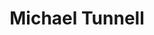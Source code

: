 ---
avatar: /images/people/michaeltunnell.jpg
avatar_small: /images/people/michaeltunnell_small.jpg
bio: Podcaster / Content Creator for the Destination Linux Podcast. I'm also a Designer,
  Marketer, Writer, Open Sourcerer, Linux Enthusiast, and host of This Week in Linux.
homepage: https://tuxdigital.com/
instagram: null
linkedin: null
title: Michael Tunnell
twitter: https://twitter.com/michaeltunnell
type: guest
username: michaeltunnell
youtube: null
---